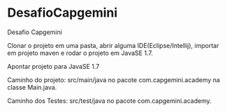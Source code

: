 # DesafioCapgemini
Desafio Capgemini


Clonar o projeto em uma pasta, abrir alguma IDE(Eclipse/Intellij), importar em projeto maven e rodar o projeto em JavaSE 1.7.

Apontar projeto para JavaSE 1.7

Caminho do projeto: src/main/java no pacote com.capgemini.academy na classe Main.java.

Caminho dos Testes: src/test/java no pacote com.capgemini.academy.
